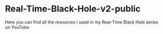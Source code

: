 # Real-Time-Black-Hole-v2-public
 
Here you can find all the resources I used in my Real-Time Black Hole series on YouTube.
